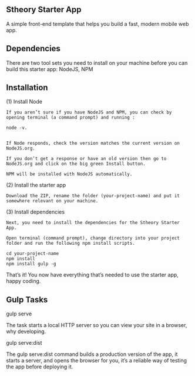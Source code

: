 ## Stheory Starter App

A simple front-end template that helps you build a fast, modern mobile web app.

## Dependencies

There are two tool sets you need to install on your machine before you can build this starter app: NodeJS, NPM

## Installation

(1) Install Node

    If you aren’t sure if you have NodeJS and NPM, you can check by opening terminal (a command prompt) and running :

    node -v.


    If Node responds, check the version matches the current version on NodeJS.org.

    If you don’t get a response or have an old version then go to NodeJS.org and click on the big green Install button.
    
    NPM will be installed with NodeJS automatically.

(2) Install the starter app

    Download the ZIP, rename the folder (your-project-name) and put it somewhere relevant on your machine.

(3) Install dependencies

    Next, you need to install the dependencies for the Stheory Starter App.

    Open terminal (command prompt), change directory into your project folder and run the following npm install scripts.

    cd your-project-name
    npm install
    npm install gulp -g


That’s it! You now have everything that’s needed to use the starter app, happy coding.


## Gulp Tasks

gulp serve

The task starts a local HTTP server so you can view your site in a browser, why developing.

gulp serve:dist

The gulp serve:dist command builds a production version of the app, it starts a server, and opens the browser for you, it’s a reliable way of testing the app before deploying it.

